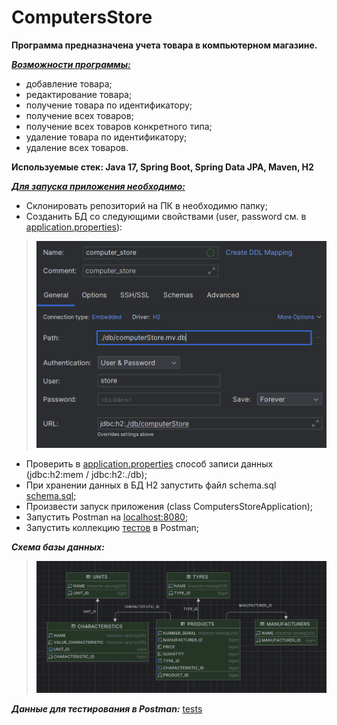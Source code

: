 # ComputersStore
**Программа предназначена учета товара в компьютерном магазине.**

<u>***Возможности программы:***</u>
- добавление товара;
- редактирование товара;
- получение товара по идентификатору;
- получение всех товаров;
- получение всех товаров конкретного типа;
- удаление товара по идентификатору;
- удаление всех товаров.

**Используемые стек: Java 17, Spring Boot, Spring Data JPA, Maven, H2**

<u>***Для запуска приложения необходимо:***</u>
- Склонировать репозиторий на ПК в необходимю папку;
- Созданить БД со следующими свойствами 
(user, password см. в [application.properties](https://github.com/mikhailovPI/ComputersStore/blob/main/ComputersStore/src/main/resources/application.properties)): 
>![db_setting.png](ComputersStore/info/db_setting.png)
- Проверить в [application.properties](https://github.com/mikhailovPI/ComputersStore/blob/main/ComputersStore/src/main/resources/application.properties) 
способ записи данных (jdbc:h2:mem / jdbc:h2:./db);
- При хранении данных в БД Н2 запустить файл schema.sql
  [schema.sql](https://github.com/mikhailovPI/ComputersStore/blob/main/ComputersStore/src/main/resources/schema.sql);
- Произвести запуск приложения (class ComputersStoreApplication);
- Запустить Postman на [localhost:8080](http://localhost:8080);
- Запустить коллекцию [тестов](https://github.com/mikhailovPI/ComputersStore/blob/main/ComputersStore/info/ComputerStore.postman_collection.json) в Postman;



***Схема базы данных:***
>![db.png](ComputersStore/info/db.png)

***Данные для тестирования в Postman:***
[tests](https://github.com/mikhailovPI/ComputersStore/blob/main/ComputersStore/info/ComputerStore.postman_collection.json)
